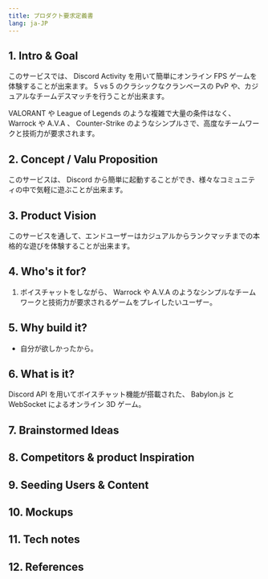```yaml
---
title: プロダクト要求定義書
lang: ja-JP
---
```


## 1. Intro & Goal

このサービスでは、 Discord Activity を用いて簡単にオンライン FPS ゲームを体験することが出来ます。 5 vs 5 のクラシックなクランベースの PvP や、カジュアルなチームデスマッチを行うことが出来ます。

VALORANT や League of Legends のような複雑で大量の条件はなく、 Warrock や A.V.A 、 Counter-Strike のようなシンプルさで、高度なチームワークと技術力が要求されます。

## 2. Concept / Valu Proposition

このサービスは、 Discord から簡単に起動することができ、様々なコミュニティの中で気軽に遊ぶことが出来ます。

## 3. Product Vision

このサービスを通して、エンドユーザーはカジュアルからランクマッチまでの本格的な遊びを体験することが出来ます。

## 4. Who's it for?

1. ボイスチャットをしながら、 Warrock や A.V.A のようなシンプルなチームワークと技術力が要求されるゲームをプレイしたいユーザー。

## 5. Why build it?

- 自分が欲しかったから。

## 6. What is it?

Discord API を用いてボイスチャット機能が搭載された、 Babylon.js と WebSocket によるオンライン 3D ゲーム。

## 7. Brainstormed Ideas

## 8. Competitors & product Inspiration

## 9. Seeding Users & Content

## 10. Mockups

## 11. Tech notes

## 12. References
